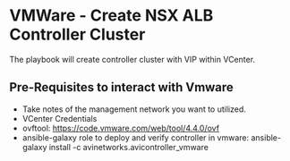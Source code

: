 # VMWare - Create NSX ALB Controller Cluster

The playbook will create controller cluster with VIP within VCenter.

## Pre-Requisites to interact with Vmware

- Take notes of the management network you want to utilized.
- VCenter Credentials
- ovftool: https://code.vmware.com/web/tool/4.4.0/ovf
- ansible-galaxy role to deploy and verify controller in vmware: ansible-galaxy install -c avinetworks.avicontroller_vmware 